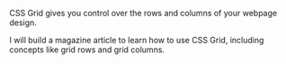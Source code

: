 CSS Grid gives you control over the rows and columns of your webpage design.

I will build a magazine article to learn how to use CSS Grid, including concepts like grid rows and grid columns.
